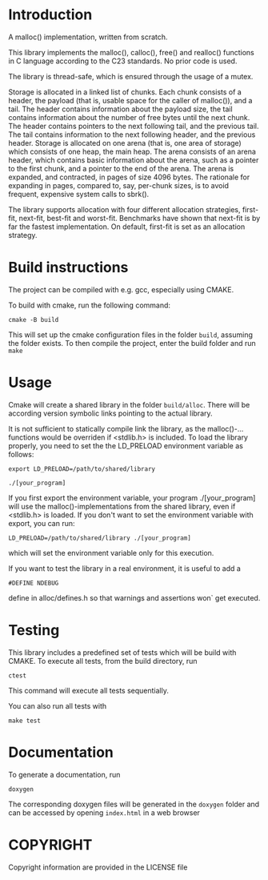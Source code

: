   # Introduction

A malloc() implementation, written from scratch.

This library implements the malloc(), calloc(), free() and realloc() functions in C language according to the C23 standards. No prior code is used.

The library is thread-safe, which is ensured through the usage of a mutex.

Storage is allocated in a linked list of chunks. Each chunk consists of a header, the payload (that is, usable space for the caller of malloc()), and a tail. The header contains information about the payload size, the tail contains information about the number of free bytes until the next chunk.
The header contains pointers to the next following tail, and the previous tail. The tail contains information to the next following header, and the previous header.
Storage is allocated on one arena (that is, one area of storage) which consists of one heap, the main heap. The arena consists of an arena header, which contains basic information about the arena, such as a pointer to the first chunk, and a pointer to the end of the arena.
The arena is expanded, and contracted, in pages of size 4096 bytes. The rationale for expanding in pages, compared to, say, per-chunk sizes, is to avoid frequent, expensive system calls to sbrk().

The library supports allocation with four different allocation strategies, first-fit, next-fit, best-fit and worst-fit. Benchmarks have shown that next-fit is by far the fastest implementation. On default, first-fit is set as an allocation strategy.

# Build instructions

The project can be compiled with e.g. gcc, especially using CMAKE.

To build with cmake, run the following command:
```
cmake -B build
```
This will set up the cmake configuration files in the folder `build`, assuming the folder exists. To then compile the project, enter the build folder and run `make`

# Usage

Cmake will create a shared library in the folder `build/alloc`. There will be according version symbolic links pointing to the actual library.

It is not sufficient to statically compile link the library, as the malloc()-... functions would be overriden if <stdlib.h> is included. To load the library properly, you need to set the the LD_PRELOAD environment variable as follows:
```
export LD_PRELOAD=/path/to/shared/library

./[your_program]
```
If you first export the environment variable, your program ./[your_program] will use the malloc()-implementations from the shared library, even if <stdlib.h> is loaded. If you don't want to set the environment variable with export, you can run:
```
LD_PRELOAD=/path/to/shared/library ./[your_program]
```
which will set the environment variable only for this execution.

If you want to test the library in a real environment, it is useful to add a
```
#DEFINE NDEBUG
```
define in alloc/defines.h so that warnings and assertions won` get executed.

# Testing

This library includes a predefined set of tests which will be build with CMAKE. To execute all tests, from the build directory, run
```
ctest
```
This command will execute all tests sequentially.

You can also run all tests with
```
make test
```
# Documentation

To generate a documentation, run
```
doxygen
```
The corresponding doxygen files will be generated in the `doxygen` folder and can be accessed by opening `index.html` in a web browser

# COPYRIGHT

Copyright information are provided in the LICENSE file



